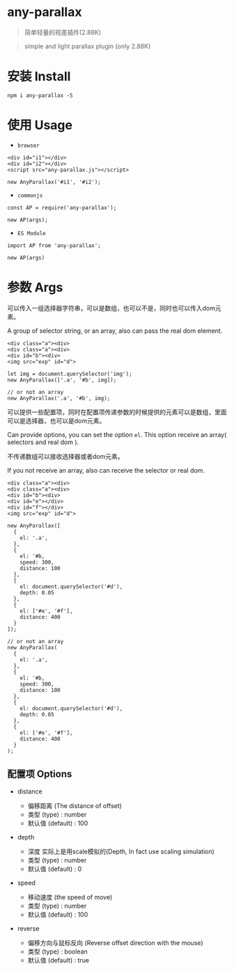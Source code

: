 # any-parallax

> 简单轻量的视差插件(2.88K)

> simple and light parallax plugin (only 2.88K)

# 安装 Install

`npm i any-parallax -S`

# 使用 Usage

- `browser`
```
<div id="i1"></div>
<div id="i2"></div>
<script src="any-parallax.js"></script>

new AnyParallax('#i1', '#i2');
```

- `commonjs`
```
const AP = require('any-parallax');

new AP(args);
```

- `ES Module`
```
import AP from 'any-parallax';

new AP(args)
```

# 参数 Args

可以传入一组选择器字符串，可以是数组，也可以不是，同时也可以传入dom元素。

A group of selector string, or an array, also can pass the real dom element.
```
<div class="a"><div>
<div class="a"><div>
<div id="b"><div>
<img src="exp" id="d">

let img = document.querySelector('img');
new AnyParallax(['.a', '#b', img]);

// or not an array
new AnyParallax('.a', '#b', img);
```

可以提供一些配置项，同时在配置项传递参数的时候提供的元素可以是数组，里面可以是选择器，也可以是dom元素。

Can provide options, you can set the option `el`. This option receive an array( selectors and real dom ).

不传递数组可以接收选择器或者dom元素。

If you not receive an array, also can receive the selector or real dom.

```
<div class="a"><div>
<div class="a"><div>
<div id="b"><div>
<div id="e"></div>
<div id="f"></div>
<img src="exp" id="d">

new AnyParallax([
  {
    el: '.a',
  },
  {
    el: '#b,
    speed: 300,
    distance: 100
  },
  {
    el: document.querySelector('#d'),
    depth: 0.05
  },
  {
    el: ['#e', '#f'],
    distance: 400
  }
]);

// or not an array
new AnyParallax(
  {
    el: '.a',
  },
  {
    el: '#b,
    speed: 300,
    distance: 100
  },
  {
    el: document.querySelector('#d'),
    depth: 0.05
  },
  {
    el: ['#e', '#f'],
    distance: 400
  }
);
```

## 配置项 Options

- distance
  - 偏移距离 (The distance of offset)
  - 类型 (type) : number
  - 默认值 (default) : 100

- depth
  - 深度 实际上是用scale模拟的(Depth, In fact use scaling simulation)
  - 类型 (type) : number
  - 默认值 (default) : 0

- speed
  - 移动速度 (the speed of move)
  - 类型 (type) : number
  - 默认值 (default) : 100

- reverse
  - 偏移方向与鼠标反向 (Reverse offset direction with the mouse)
  - 类型 (type) : boolean
  - 默认值 (default) : true
